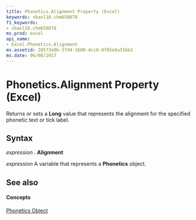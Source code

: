 ```yaml
---
title: Phonetics.Alignment Property (Excel)
keywords: vbaxl10.chm658078
f1_keywords:
- vbaxl10.chm658078
ms.prod: excel
api_name:
- Excel.Phonetics.Alignment
ms.assetid: 20573e0b-37d4-1600-dcc8-8f05e6a31bb1
ms.date: 06/08/2017
---
```



# Phonetics.Alignment Property (Excel)

Returns or sets a  **Long** value that represents the alignment for the specified phonetic text or tick label.


## Syntax

 _expression_ . **Alignment**

 _expression_ A variable that represents a **Phonetics** object.


## See also


#### Concepts


[Phonetics Object](Excel.Phonetics.md)

